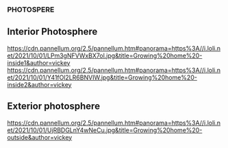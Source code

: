 ### PHOTOSPERE
## Interior Photosphere
https://cdn.pannellum.org/2.5/pannellum.htm#panorama=https%3A//i.loli.net/2021/10/01/LPm3gNFVWxBX7ol.jpg&title=Growing%20home%20-inside1&author=vickey
https://cdn.pannellum.org/2.5/pannellum.htm#panorama=https%3A//i.loli.net/2021/10/01/Y41fOl2LR6BNVIW.jpg&title=Growing%20home%20-inside2&author=vickey
## Exterior photosphere
https://cdn.pannellum.org/2.5/pannellum.htm#panorama=https%3A//i.loli.net/2021/10/01/UjRBDGLnY4wNeCu.jpg&title=Growing%20home%20-outside&author=vickey
